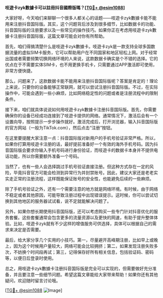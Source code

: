 **吱遊卡zyk數據卡可以註冊抖音國際版嗎？[[TG💪+ @esim1088](https://t.me/s/esim1088)]**

大家好呀，今天咱们来聊聊一个很多人都关心的话题——吱遊卡zyk數據卡能不能用来注册抖音国际版。其实，这个问题背后涉及到很多细节，比如数据卡的功能、抖音国际版的注册要求以及一些常见的操作技巧。如果你正在考虑用吱遊卡zyk數據卡注册抖音国际版，这篇文章可能会对你有所帮助。

首先，咱们得搞清楚什么是吱遊卡zyk數據卡。吱遊卡zyk是一款支持全球多国数据流量的虚拟SIM卡服务，它可以帮助用户在不同国家和地区轻松上网。对于经常出国或者需要频繁切换网络环境的人来说，这款数据卡确实是个不错的选择。它的优点在于不需要实体SIM卡，也不用更换手机卡，只需要通过APP激活即可使用，非常方便快捷。

那么，问题来了，这款数据卡能不能用来注册抖音国际版呢？答案是肯定的！理论上来说，只要你的设备能够正常联网，就可以尝试注册抖音国际版。不过，在实际操作中，可能会遇到一些小麻烦，比如网络稳定性的问题或者是注册流程中的限制条件。

接下来，咱们就具体说说如何用吱遊卡zyk數據卡注册抖音国际版。首先，你需要确保你的设备已经成功连接到了吱遊卡提供的网络。通常情况下，激活后会有一个设置向导，按照提示一步步操作就好。激活完成后，打开浏览器，输入抖音国际版的官方网站（一般为TikTok.com），然后点击“注册”按钮。

在这里要提醒大家注意一点：抖音国际版对新用户的手机号验证非常严格。所以，如果你打算用吱遊卡注册的话，最好提前准备好一个有效的海外手机号码。因为抖音国际版会要求你输入手机号码进行身份验证，而吱遊卡的数据卡本身并不提供电话功能，所以你需要额外准备一个号码。

当然了，也有一些人会选择跳过手机号验证直接注册。但这种方式存在一定的风险，毕竟抖音官方可能会检测到异常行为并封禁账号。因此，建议大家还是老老实实走正常的注册流程，这样既能保证账号的安全性，也能避免后续的一些麻烦。

除了手机号验证之外，还有一个需要注意的地方就是网络环境。有时候，由于网络不稳定或者其他原因，可能导致注册过程中出现错误提示。这时候，你可以尝试切换到其他地区的服务器试试看，说不定就能解决问题了。

另外，如果你想长期使用抖音国际版，还可以考虑购买一些专门针对抖音优化的服务套餐。这些套餐通常会包含更多的流量资源以及更快的网速，有助于提升整体体验。比如，吱遊卡zyk就有不少这样的增值服务可供选择，具体可以根据自己的需求来决定是否需要。

最后，给大家分享几个实用的小技巧。第一，尽量避开高峰期注册，比如早上或晚上，因为这个时候用户量较大，网络可能会比较拥挤；第二，如果发现注册失败多次，不妨换个时间段再试；第三，记得保存好所有相关信息，包括验证码、密码等，以便日后登录时使用。

总之，用吱遊卡zyk數據卡注册抖音国际版是完全可以实现的，但需要做好充分准备，并且要注意一些细节问题。希望这篇文章能给大家带来帮助！如果你还有其他疑问，欢迎随时留言讨论哦。

[[TG💪+ @esim1088](https://t.me/s/esim1088) ![Image](https://i.postimg.cc/4NQfJmqS/Snipaste-2025-05-13-00-14-12.png)]